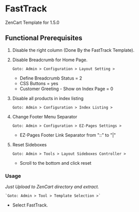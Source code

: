 # FastTrack #
ZenCart Template for 1.5.0

## Functional Prerequisites ##
1. Disable the right column (Done By the FastTrack Template).

2. Disable Breadcrumb for Home Page.

	`Goto: Admin > Configuration > Layout Setting >`
	- Define Breadcrumb Status = 2
	- CSS Buttons = yes
	- Customer Greeting - Show on Index Page = 0
	
3. Disable all products in index listing

	`Goto: Admin > Configuration > Index Listing >`
4. Change Footer Menu Separator

	`Goto: Admin > Configuration > EZ-Pages Settings >`
	- EZ-Pages Footer Link Separator from "::" to "|"
5. Reset Sideboxes

	`Goto: Admin > Tools > Layout Sideboxes Controller >`
	- Scroll to the bottom and click reset

### Usage ###
_Just Upload to ZenCart directory and extract._

	`Goto: Admin > Tool > Template Selection >`
* Select FastTrack.